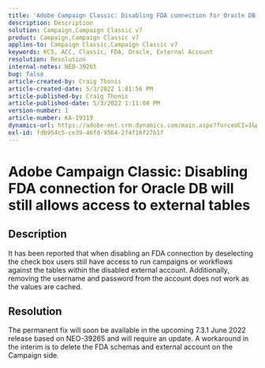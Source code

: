 ```yaml
---
title: 'Adobe Campaign Classic: Disabling FDA connection for Oracle DB will still allows access to external tables'
description: Description
solution: Campaign,Campaign Classic v7
product: Campaign,Campaign Classic v7
applies-to: Campaign Classic,Campaign Classic v7
keywords: KCS, ACC, Classic, FDA, Oracle, External Account
resolution: Resolution
internal-notes: NEO-39265
bug: false
article-created-by: Craig Thonis
article-created-date: 5/3/2022 1:01:56 PM
article-published-by: Craig Thonis
article-published-date: 5/3/2022 1:11:08 PM
version-number: 1
article-number: KA-19319
dynamics-url: https://adobe-ent.crm.dynamics.com/main.aspx?forceUCI=1&pagetype=entityrecord&etn=knowledgearticle&id=a9031e2f-e1ca-ec11-a7b5-6045bd00d995
exl-id: fdb954c5-ce39-46fd-9564-2f4f16f27b1f
---
```

# Adobe Campaign Classic: Disabling FDA connection for Oracle DB will still allows access to external tables

## Description


It has been reported that when disabling an FDA connection by deselecting the check box users still have access to run campaigns or workflows against the tables within the disabled external account. Additionally, removing the username and password from the account does not work as the values are cached.






## Resolution


The permanent fix will soon be available in the upcoming 7.3.1 June 2022 release based on NEO-39265 and will require an update. A workaround in the interim is to delete the FDA schemas and external account on the Campaign side.
